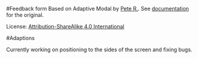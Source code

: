 #Feedback form
Based on Adaptive Modal by [Pete R.](http://www.thepetedesign.com). See [documentation](https://github.com/peachananr/adaptive-modal) for the original. 

License: [Attribution-ShareAlike 4.0 International](http://creativecommons.org/licenses/by-sa/4.0/deed.en_US)

#Adaptions

Currently working on positioning to the sides of the screen and fixing bugs. 

